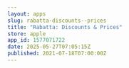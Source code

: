 ```yaml
---
layout: apps
slug: rabatta-discounts--prices
title: "Rabatta: Discounts & Prices"
store: apple
app_id: 1577071722
date: 2025-05-27T07:05:15Z
published: 2021-07-18T07:00:00Z
---
```


